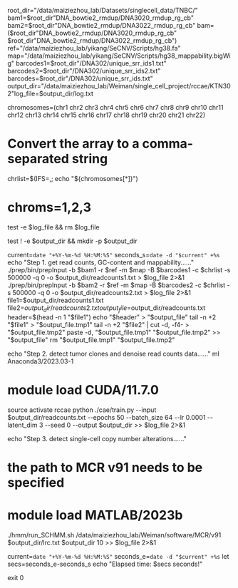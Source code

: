 root_dir="/data/maiziezhou_lab/Datasets/singlecell_data/TNBC/"
bam1=$root_dir"DNA_bowtie2_rmdup/DNA3020_rmdup_rg_cb"
bam2=$root_dir"DNA_bowtie2_rmdup/DNA3022_rmdup_rg_cb"
bam=($root_dir"DNA_bowtie2_rmdup/DNA3020_rmdup_rg_cb" $root_dir"DNA_bowtie2_rmdup/DNA3022_rmdup_rg_cb")
ref="/data/maiziezhou_lab/yikang/SeCNV/Scripts/hg38.fa"
map="/data/maiziezhou_lab/yikang/SeCNV/Scripts/hg38_mappability.bigWig"
barcodes1=$root_dir"/DNA302/unique_srr_ids1.txt"
barcodes2=$root_dir"/DNA302/unique_srr_ids2.txt"
barcodes=$root_dir"/DNA302/unique_srr_ids.txt"
output_dir="/data/maiziezhou_lab/Weiman/single_cell_project/rccae/KTN302"log_file=$output_dir/log.txt

chromosomes=(chr1 chr2 chr3 chr4 chr5 chr6 chr7 chr8 chr9 chr10 chr11 chr12 chr13 chr14 chr15 chr16 chr17 chr18 chr19 chr20 chr21 chr22)

# Convert the array to a comma-separated string
chrlist=$(IFS=,; echo "${chromosomes[*]}")

# chroms=1,2,3

test -e $log_file && rm $log_file

test ! -e $output_dir && mkdir -p $output_dir

current=`date "+%Y-%m-%d %H:%M:%S"`
seconds_s=`date -d "$current" +%s`
echo "Step 1. get read counts, GC-content and mappability......"
./prep/bin/prepInput -b $bam1 -r $ref -m $map -B $barcodes1 -c $chrlist -s 500000 -q 0 -o $output_dir/readcounts1.txt > $log_file 2>&1
./prep/bin/prepInput -b $bam2 -r $ref -m $map -B $barcodes2 -c $chrlist -s 500000 -q 0 -o $output_dir/readcounts2.txt > $log_file 2>&1
file1=$output_dir/readcounts1.txt
file2=$output_dir/readcounts2.txt
output_file=$output_dir/readcounts.txt
header=$(head -n 1 "$file1")
echo "$header" > "$output_file"
tail -n +2 "$file1" > "$output_file.tmp1"
tail -n +2 "$file2" | cut -d, -f4- > "$output_file.tmp2"
paste -d, "$output_file.tmp1" "$output_file.tmp2" >> "$output_file"
rm "$output_file.tmp1" "$output_file.tmp2"

echo "Step 2. detect tumor clones and denoise read counts data......"
ml Anaconda3/2023.03-1
# module load CUDA/11.7.0
source activate rccae
python ./cae/train.py --input $output_dir/readcounts.txt --epochs 50 --batch_size 64 --lr 0.0001 --latent_dim 3 --seed 0 --output $output_dir >> $log_file 2>&1

echo "Step 3. detect single-cell copy number alterations......"
# the path to MCR v91 needs to be specified
# module load MATLAB/2023b
./hmm/run_SCHMM.sh /data/maiziezhou_lab/Weiman/software/MCR/v91 $output_dir/lrc.txt $output_dir 10 >> $log_file 2>&1

current=`date "+%Y-%m-%d %H:%M:%S"`
seconds_e=`date -d "$current" +%s`
let secs=seconds_e-seconds_s
echo "Elapsed time: $secs seconds!"

exit 0

